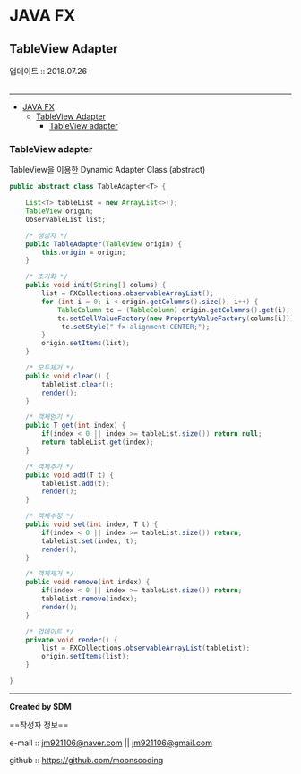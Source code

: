 # JAVA FX
## TableView Adapter
<div class="pull-right">  업데이트 :: 2018.07.26 </div><br>

---

<!-- @import "[TOC]" {cmd="toc" depthFrom=1 depthTo=6 orderedList=false} -->
<!-- code_chunk_output -->

* [JAVA FX](#java-fx)
	* [TableView Adapter](#tableview-adapter)
		* [TableView adapter](#tableview-adapter-1)

<!-- /code_chunk_output -->

### TableView adapter

TableView을 이용한 Dynamic Adapter Class (abstract)

```java
public abstract class TableAdapter<T> {

    List<T> tableList = new ArrayList<>();
    TableView origin;
    ObservableList list;

    /* 생성자 */
    public TableAdapter(TableView origin) {
        this.origin = origin;
    }

    /* 초기화 */
    public void init(String[] colums) {
        list = FXCollections.observableArrayList();
        for (int i = 0; i < origin.getColumns().size(); i++) {
            TableColumn tc = (TableColumn) origin.getColumns().get(i);
            tc.setCellValueFactory(new PropertyValueFactory(colums[i]));
             tc.setStyle("-fx-alignment:CENTER;");
        }
        origin.setItems(list);
    }

    /* 모두제거 */
    public void clear() {
        tableList.clear();
        render();
    }

    /* 객체얻기 */
    public T get(int index) {
        if(index < 0 || index >= tableList.size()) return null;
        return tableList.get(index);
    }

    /* 객체추가 */
    public void add(T t) {
        tableList.add(t);
        render();
    }

    /* 객체수정 */
    public void set(int index, T t) {
        if(index < 0 || index >= tableList.size()) return;
        tableList.set(index, t);
        render();
    }

    /* 객체제거 */
    public void remove(int index) {
        if(index < 0 || index >= tableList.size()) return;
        tableList.remove(index);
        render();
    }

    /* 업데이트 */
    private void render() {
        list = FXCollections.observableArrayList(tableList);
        origin.setItems(list);
    }

}
```

---

**Created by SDM**

==작성자 정보==

e-mail :: jm921106@naver.com || jm921106@gmail.com

github :: https://github.com/moonscoding
